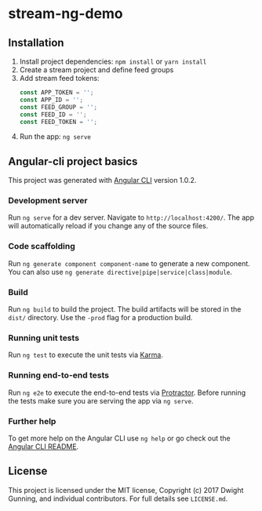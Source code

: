 # stream-ng-demo

## Installation

1. Install project dependencies: `npm install` or `yarn install`
2. Create a stream project and define feed groups
3. Add stream feed tokens:
    ```javascript
    const APP_TOKEN = '';
    const APP_ID = '';
    const FEED_GROUP = '';
    const FEED_ID = '';
    const FEED_TOKEN = '';
    ```
4. Run the app: `ng serve`

## Angular-cli project basics

This project was generated with [Angular CLI](https://github.com/angular/angular-cli) version 1.0.2.

### Development server

Run `ng serve` for a dev server. Navigate to `http://localhost:4200/`. The app will automatically reload if you change any of the source files.

### Code scaffolding

Run `ng generate component component-name` to generate a new component. You can also use `ng generate directive|pipe|service|class|module`.

### Build

Run `ng build` to build the project. The build artifacts will be stored in the `dist/` directory. Use the `-prod` flag for a production build.

### Running unit tests

Run `ng test` to execute the unit tests via [Karma](https://karma-runner.github.io).

### Running end-to-end tests

Run `ng e2e` to execute the end-to-end tests via [Protractor](http://www.protractortest.org/).
Before running the tests make sure you are serving the app via `ng serve`.

### Further help

To get more help on the Angular CLI use `ng help` or go check out the [Angular CLI README](https://github.com/angular/angular-cli/blob/master/README.md).

## License

This project is licensed under the MIT license, Copyright (c) 2017 Dwight Gunning, and individual contributors. For full details see `LICENSE.md`.
